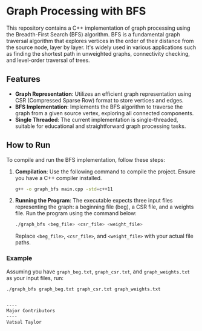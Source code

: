 # Graph Processing with BFS

This repository contains a C++ implementation of graph processing using the Breadth-First Search (BFS) algorithm. BFS is a fundamental graph traversal algorithm that explores vertices in the order of their distance from the source node, layer by layer. It's widely used in various applications such as finding the shortest path in unweighted graphs, connectivity checking, and level-order traversal of trees.

## Features

- **Graph Representation**: Utilizes an efficient graph representation using CSR (Compressed Sparse Row) format to store vertices and edges.
- **BFS Implementation**: Implements the BFS algorithm to traverse the graph from a given source vertex, exploring all connected components.
- **Single Threaded**: The current implementation is single-threaded, suitable for educational and straightforward graph processing tasks.

## How to Run

To compile and run the BFS implementation, follow these steps:

1. **Compilation**: Use the following command to compile the project. Ensure you have a C++ compiler installed.

    ```bash
    g++ -o graph_bfs main.cpp -std=c++11
    ```

2. **Running the Program**: The executable expects three input files representing the graph: a beginning file (beg), a CSR file, and a weights file. Run the program using the command below:

    ```bash
    ./graph_bfs <beg_file> <csr_file> <weight_file>
    ```

    Replace `<beg_file>`, `<csr_file>`, and `<weight_file>` with your actual file paths.

### Example

Assuming you have `graph_beg.txt`, `graph_csr.txt`, and `graph_weights.txt` as your input files, run:

```bash
./graph_bfs graph_beg.txt graph_csr.txt graph_weights.txt


----
Major Contributors
----
Vatsal Taylor

